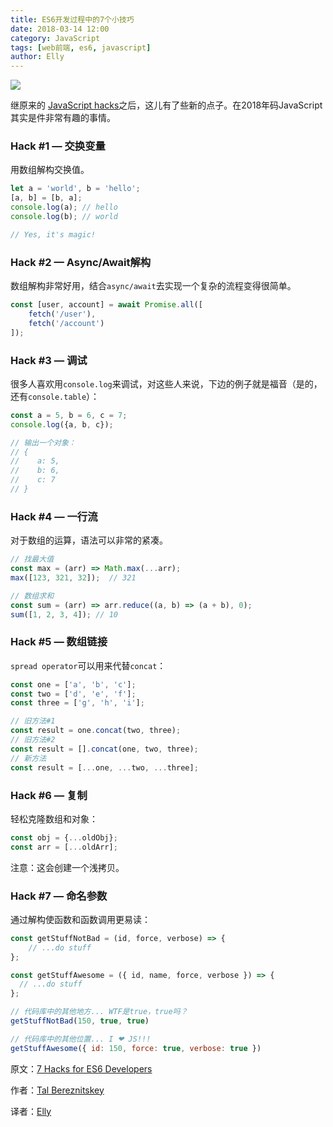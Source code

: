```yaml
---
title: ES6开发过程中的7个小技巧
date: 2018-03-14 12:00
category: JavaScript
tags: [web前端, es6, javascript]
author: Elly
---
```


![](https://cdn-images-1.medium.com/max/800/1*xmqGcZXL4t7mJoG1SBvErA.jpeg)

继原来的 [JavaScript hacks](https://hackernoon.com/javascript-hacks-for-hipsters-624d50c76e8e)之后，这儿有了些新的点子。在2018年码JavaScript其实是件非常有趣的事情。

<!-- more -->

### Hack #1 — 交换变量

用数组解构交换值。

```js
let a = 'world', b = 'hello';
[a, b] = [b, a];
console.log(a); // hello
console.log(b); // world

// Yes, it's magic!
```

### Hack #2 — Async/Await解构

数组解构非常好用，结合`async/await`去实现一个复杂的流程变得很简单。

```js
const [user, account] = await Promise.all([
    fetch('/user'),
    fetch('/account')
]);
```

### Hack #3 — 调试

很多人喜欢用`console.log`来调试，对这些人来说，下边的例子就是福音（是的，还有`console.table`）：

```js
const a = 5, b = 6, c = 7;
console.log({a, b, c});

// 输出一个对象：
// {
//    a: 5,
//    b: 6,
//    c: 7
// }
```

### Hack #4 — 一行流

对于数组的运算，语法可以非常的紧凑。

```js
// 找最大值
const max = (arr) => Math.max(...arr);
max([123, 321, 32]);  // 321

// 数组求和
const sum = (arr) => arr.reduce((a, b) => (a + b), 0);
sum([1, 2, 3, 4]); // 10
```

### Hack #5 — 数组链接

`spread operator`可以用来代替`concat`：

```js
const one = ['a', 'b', 'c'];
const two = ['d', 'e', 'f'];
const three = ['g', 'h', 'i'];

// 旧方法#1
const result = one.concat(two, three);
// 旧方法#2
const result = [].concat(one, two, three);
// 新方法
const result = [...one, ...two, ...three];
```

### Hack #6 — 复制

轻松克隆数组和对象：

```js
const obj = {...oldObj};
const arr = [...oldArr];
```

注意：这会创建一个浅拷贝。

### Hack #7 — 命名参数

通过解构使函数和函数调用更易读：

```js
const getStuffNotBad = (id, force, verbose) => {
    // ...do stuff
};

const getStuffAwesome = ({ id, name, force, verbose }) => {
  // ...do stuff
};

// 代码库中的其他地方... WTF是true，true吗？
getStuffNotBad(150, true, true)

// 代码库中的其他位置... I ❤ JS!!!
getStuffAwesome({ id: 150, force: true, verbose: true })
```

原文：[7 Hacks for ES6 Developers](https://medium.com/dailyjs/7-hacks-for-es6-developers-4e24ff425d0b)

作者：[Tal Bereznitskey](https://medium.com/@ketacode)

译者：[Elly](https://futu.im/author/Elly/)
